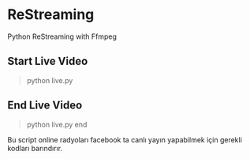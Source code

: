 # ReStreaming 

Python ReStreaming with Ffmpeg 
## Start Live Video
> python live.py

## End Live Video
> python live.py end


Bu script online radyoları facebook ta canlı yayın yapabilmek için gerekli kodları barındırır.
